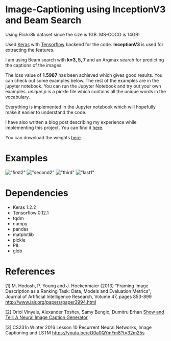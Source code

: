 # Image-Captioning using InceptionV3 and Beam Search

Using Flickr8k dataset since the size is 1GB. MS-COCO is 14GB!

Used <a href="https://keras.io/">Keras</a> with <a href="https://www.tensorflow.org/">Tensorflow</a> backend for the code. **InceptionV3** is used for extracting the features.

I am using Beam search with **k=3, 5, 7** and an Argmax search for predicting the captions of the images.

The loss value of **1.5987** has been achieved which gives good results. You can check out some examples below. The rest of the examples are in the jupyter notebook. You can run the Jupyter Notebook and try out your own examples. *unique.p* is a pickle file which contains all the unique words in the vocabulary. 

Everything is implemented in the Jupyter notebook which will hopefully make it easier to understand the code.

I have also written a blog post describing my experience while implementing this project. You can find it <a href="https://yashk2810.github.io/Image-Captioning-and-Batch-Size-as-an-Hyperparameter/">here</a>.

You can download the weights <a href='https://github.com/yashk2810/Image-Captioning/raw/master/weights/time_inceptionV3_2.8876_loss.h5'>here</a>.

# Examples

!["first2"](https://raw.githubusercontent.com/yashk2810/Image-Captioning/master/images/first2.jpg "first2")
!["second2"](https://raw.githubusercontent.com/yashk2810/Image-Captioning/master/images/second2.jpg "second2")
!["third"](https://raw.githubusercontent.com/yashk2810/Image-Captioning/master/images/third.jpg "third")
!["last1"](https://raw.githubusercontent.com/yashk2810/Image-Captioning/master/images/last1.jpg "last1")

# Dependencies

* Keras 1.2.2
* Tensorflow 0.12.1
* tqdm
* numpy
* pandas
* matplotlib
* pickle
* PIL
* glob

# References

[1] M. Hodosh, P. Young and J. Hockenmaier (2013) "Framing Image Description as a Ranking Task: Data, Models and Evaluation Metrics", Journal of Artificial Intelligence Research, Volume 47, pages 853-899 <a href="http://www.jair.org/papers/paper3994.html">http://www.jair.org/papers/paper3994.html</a> 

[2] Oriol Vinyals, Alexander Toshev, Samy Bengio, Dumitru Erhan <a href="https://arxiv.org/abs/1411.4555">Show and Tell: A Neural Image Caption Generator</a>

[3] CS231n Winter 2016 Lesson 10 Recurrent Neural Networks, Image Captioning and LSTM <a href="https://youtu.be/cO0a0QYmFm8?t=32m25s">https://youtu.be/cO0a0QYmFm8?t=32m25s</a> 
